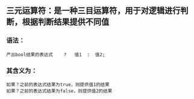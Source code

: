 ## 三元运算符：是一种三目运算符，用于对逻辑进行判断，根据判断结果提供不同值
### 语法：
	产出bool结果的表达式	?	值1	:  值2;
	
### 其含义为：
	如果？之前的表达式结果为true，则提供值1的结果
	如果？之前的表达式结果为false，则提供值2的结果